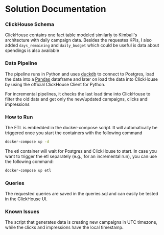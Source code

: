 # Solution Documentation
### ClickHouse Schema

ClickHouse contains one fact table modeled similarly to Kimball's architecture with daily campaign data. Besides the requestes KPIs, I also added ``days_remaining`` and ``daily_budget`` which could be useful is data about spendings is also available


### Data Pipeline


The pipeline runs in Python and uses [duckdb](https://duckdb.org/) to connect to Postgres, load the data into a [Pandas](https://pandas.pydata.org/) dataframe and later on load the data into ClickHouse by using the official ClickHouse Client for Python. 

For incremental pipelines, it checks the last load time into ClickHouse to filter the old data and get only the new/updated campaigns, clicks and impressions


### How to Run

The ETL is embedded in the docker-compose script. It will automatically be triggered once you start the containers with the following command

```bash
docker-compose up -d
```

The etl container will wait for Postgres and ClickHouse to start. In case you want to trigger the etl separately (e.g., for an incremental run), you can use the following command:


```bash 
docker-compose up etl
```


### Queries

The requested queries are saved in the queries.sql and can easily be tested in the ClickHouse UI.

### Known Issues

The script that generates data is creating new campaigns in UTC timezone, while the clicks and impressions have the local timestamp.